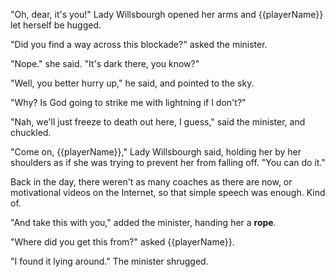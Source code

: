 "Oh, dear, it's you!" Lady Willsbourgh opened her arms and {{playerName}} let herself be hugged.

"Did you find a way across this blockade?" asked the minister.

"Nope." she said. "It's dark there, you know?"

"Well, you better hurry up," he said, and pointed to the sky.

"Why? Is God going to strike me with lightning if I don't?"

"Nah, we'll just freeze to death out here, I guess," said the minister, and chuckled.

"Come on, {{playerName}}," Lady Willsbourgh said, holding her by her shoulders as if she was trying to prevent her from falling off. "You can do it."

Back in the day, there weren't as many coaches as there are now, or motivational videos on the Internet, so that simple speech was enough. Kind of.

"And take this with you," added the minister, handing her a **rope**.

"Where did you get this from?" asked {{playerName}}.

"I found it lying around." The minister shrugged.
